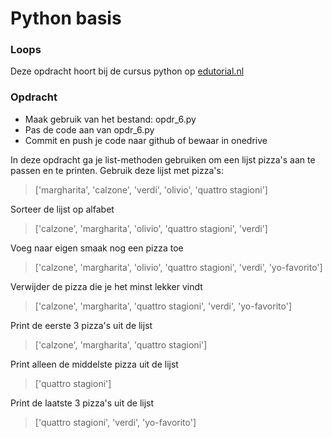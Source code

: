 # Python basis

### Loops
Deze opdracht hoort bij de cursus python op [edutorial.nl](https://www.edutorial.nl/course/python)

### Opdracht

* Maak gebruik van het bestand: opdr_6.py
* Pas de code aan van opdr_6.py
* Commit en push je code naar github of bewaar in onedrive

In deze opdracht ga je list-methoden gebruiken om een lijst pizza's aan te passen en te printen.
Gebruik deze lijst met pizza's:
> ['margharita', 'calzone', 'verdi', 'olivio', 'quattro stagioni']

Sorteer de lijst op alfabet
> ['calzone', 'margharita', 'olivio', 'quattro stagioni', 'verdi']

Voeg naar eigen smaak nog een pizza toe
> ['calzone', 'margharita', 'olivio', 'quattro stagioni', 'verdi', 'yo-favorito']

Verwijder de pizza die je het minst lekker vindt
> ['calzone', 'margharita', 'quattro stagioni', 'verdi', 'yo-favorito']

Print de eerste 3 pizza's uit de lijst
> ['calzone', 'margharita', 'quattro stagioni']  

Print alleen de middelste pizza uit de lijst  
> ['quattro stagioni']

Print de laatste 3 pizza's uit de lijst
> ['quattro stagioni', 'verdi', 'yo-favorito']




